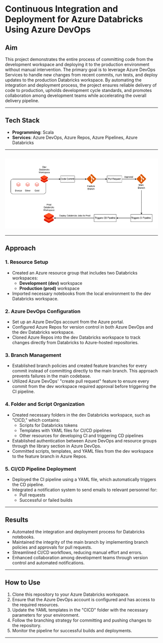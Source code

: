 # Continuous Integration and Deployment for Azure Databricks Using Azure DevOps

## Aim
This project demonstrates the entire process of committing code from the development workspace and deploying it to the production environment without manual intervention. The primary goal is to leverage Azure DevOps Services to handle new changes from recent commits, run tests, and deploy updates to the production Databricks workspace. By automating the integration and deployment process, the project ensures reliable delivery of code to production, upholds development cycle standards, and promotes collaboration among development teams while accelerating the overall delivery pipeline.

---

## Tech Stack

- **Programming**: Scala
- **Services**: Azure DevOps, Azure Repos, Azure Pipelines, Azure Databricks

---
## ![Architecture Diagram](https://github.com/Tramnddle/Build-and-deploy-CICD-data-pipeline-using-Azure-DevOps/blob/1a089d66f254967753c6f11df5832f05a36aa832/Architecture-CICD.png)
---

## Approach

### 1. Resource Setup
- Created an Azure resource group that includes two Databricks workspaces: 
  - **Development (dev)** workspace
  - **Production (prod)** workspace
- Imported necessary notebooks from the local environment to the dev Databricks workspace.

### 2. Azure DevOps Configuration
- Set up an Azure DevOps account from the Azure portal.
- Configured Azure Repos for version control in both Azure DevOps and the dev Databricks workspace.
- Cloned Azure Repos into the dev Databricks workspace to track changes directly from Databricks to Azure-hosted repositories.

### 3. Branch Management
- Established branch policies and created feature branches for every commit instead of committing directly to the main branch. This approach prevents failures in the main codebase.
- Utilized Azure DevOps' "create pull request" feature to ensure every commit from the dev workspace required approval before triggering the CI pipeline.

### 4. Folder and Script Organization
- Created necessary folders in the dev Databricks workspace, such as "CICD," which contains:
  - Scripts for Databricks tokens
  - Templates with YAML files for CI/CD pipelines
  - Other resources for developing CI and triggering CD pipelines
- Established authentication between Azure DevOps and resource groups through the library section in Azure DevOps.
- Committed scripts, templates, and YAML files from the dev workspace to the feature branch in Azure Repos.

### 5. CI/CD Pipeline Deployment
- Deployed the CI pipeline using a YAML file, which automatically triggers the CD pipeline.
- Integrated a notification system to send emails to relevant personnel for:
  - Pull requests
  - Successful or failed builds

---

## Results
- Automated the integration and deployment process for Databricks notebooks.
- Maintained the integrity of the main branch by implementing branch policies and approvals for pull requests.
- Streamlined CI/CD workflows, reducing manual effort and errors.
- Enhanced collaboration among development teams through version control and automated notifications.

---

## How to Use

1. Clone this repository to your Azure Databricks workspace.
2. Ensure that the Azure DevOps account is configured and has access to the required resources.
3. Update the YAML templates in the "CICD" folder with the necessary parameters for your environment.
4. Follow the branching strategy for committing and pushing changes to the repository.
5. Monitor the pipeline for successful builds and deployments.

---
